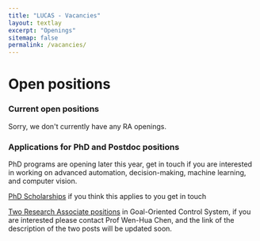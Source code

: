 ```yaml
---
title: "LUCAS - Vacancies"
layout: textlay
excerpt: "Openings"
sitemap: false
permalink: /vacancies/
---
```


# Open positions

### Current open positions
Sorry, we don't currently have any RA openings.


### Applications for PhD and Postdoc positions

PhD programs are opening later this year, get in touch if you are interested in working on advanced automation, decision-making, machine learning, and computer vision.

[PhD Scholarships](https://www.lboro.ac.uk/study/postgraduate/fees-funding/research-degree-funding/china-scholarship-council/) if you think this applies to you get in touch 

[Two Research Associate positions](https://vacancies.lboro.ac.uk/tlive_webrecruitment/wrd/run/ETREC107GF.open?VACANCY_ID%3D309993J6Xs&WVID=5913100PrZ) in Goal-Oriented Control System, if you are interested please contact Prof Wen-Hua Chen, and the link of the description of the two posts will be updated soon.

<br>
<br>
<br>
<br>
